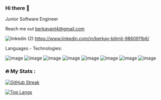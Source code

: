 ### Hi there 👋

Junior Software Engineer

Reach me out  berkayant4@gmail.com



![linkedin (2)](https://user-images.githubusercontent.com/73589879/205625593-c90982ae-9bb1-465e-83e3-baea195c849e.png)
https://www.linkedin.com/in/berkay-bilimli-9860911b6/

Languages - Technologies:

![image](https://github.com/berkayblm/berkayblm/assets/73589879/e1d0965e-c2ba-444c-b80f-6aa477e01391)
![image](https://github.com/berkayblm/berkayblm/assets/73589879/236832be-3462-4f03-8c30-261a8a5066ca)
![image](https://github.com/berkayblm/berkayblm/assets/73589879/5335e106-b2d9-4562-9527-2cee2ae17c61)
![image](https://github.com/berkayblm/berkayblm/assets/73589879/5ed620d9-db0b-496f-b6f5-b6a68fccdc79)
![image](https://github.com/berkayblm/berkayblm/assets/73589879/774a0694-5fc0-437c-bbbf-1c75e53f0fb9)
![image](https://github.com/berkayblm/berkayblm/assets/73589879/3a1cec06-c774-4281-a032-65853f7e2d06)
![image](https://github.com/berkayblm/berkayblm/assets/73589879/a2ea73fb-f6bd-492c-b893-df22a21c3910)
![image](https://github.com/berkayblm/berkayblm/assets/73589879/1a7a2720-6239-4c01-8ce2-03547f410a59)


### :fire: My Stats :
[![GitHub Streak](http://github-readme-streak-stats.herokuapp.com?user=berkayblm&theme=dark&background=000000)](https://git.io/streak-stats)

[![Top Langs](https://github-readme-stats.vercel.app/api/top-langs/?username=berkayblm)](https://github.com/anuraghazra/github-readme-stats)


